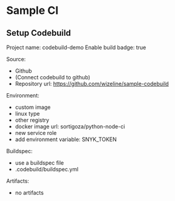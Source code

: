 # Sample CI


## Setup Codebuild

Project name: codebuild-demo
Enable build badge: true

Source:
- Github
- (Connect codebuild to github)
- Repository url: https://github.com/wizeline/sample-codebuild

Environment:
- custom image
- linux type
- other registry
- docker image url: sortigoza/python-node-ci
- new service role
- add environment variable: SNYK_TOKEN

Buildspec:
- use a buildspec file
- .codebuild/buildspec.yml

Artifacts:
- no artifacts
